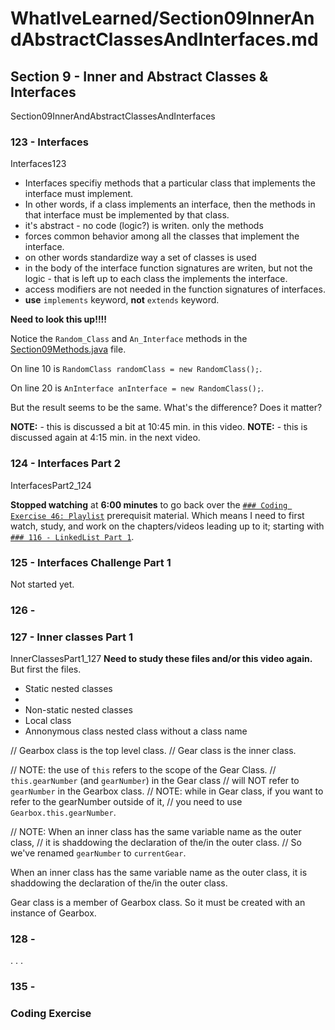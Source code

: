 # WhatIveLearned/Section09InnerAndAbstractClassesAndInterfaces.md

<!-- used this to populate the video titles https://docs.google.com/spreadsheets/d/1T5__se_ChZxoXZvkZaOl9QkjPdeYXxXMbDBR9tFP__k/edit#gid=656806513 -->

## Section 9 - Inner and Abstract Classes & Interfaces
Section09InnerAndAbstractClassesAndInterfaces

### 123 - Interfaces
Interfaces123
* Interfaces specifiy methods that a particular class that implements the interface must implement.
* In other words, if a class implements an interface, then the methods in that interface must be implemented by that class.
* it's abstract - no code (logic?) is writen. only the methods
* forces common behavior among all the classes that implement the interface.
* on other words standardize way a set of classes is used
* in the body of the interface function signatures are writen, but not the logic - that is left up to each class the implements the interface.
* access modifiers are not needed in the function signatures of interfaces.
* **use** `implements` keyword, **not** `extends` keyword.

**Need to look this up!!!!**

Notice the `Random_Class` and `An_Interface` methods in the [Section09Methods.java](https://github.com/JamieBort/LearningDirectory/blob/master/Java/Courses/JavaProgrammingMasterclassForSoftwareDevelopers/CourseFiles/Section09InnerAndAbstractClassesAndInterfaces/Section09Methods.java) file.

On line 10 is `RandomClass randomClass = new RandomClass();`.

On line 20 is `AnInterface anInterface = new RandomClass();`. 

But the result seems to be the same. What's the difference? Does it matter?

**NOTE:** - this is discussed a bit at 10:45 min. in this video.
**NOTE:** - this is discussed again at 4:15 min. in the next video.

### 124 - Interfaces Part 2
InterfacesPart2_124

**Stopped watching** at **6:00 minutes** to go back over the [`### Coding Exercise 46: Playlist`](https://github.com/JamieBort/LearningDirectory/blob/master/Java/Courses/JavaProgrammingMasterclassForSoftwareDevelopers/WhatIveLearned/Section08ArraysJavaInbuiltListsAutoboxingAndUnboxing.md#coding-exercise-46-playlist) prerequisit material.
Which means I need to first watch, study, and  work on the chapters/videos leading up to it; starting with [`### 116 - LinkedList Part 1`](https://github.com/JamieBort/LearningDirectory/blob/master/Java/Courses/JavaProgrammingMasterclassForSoftwareDevelopers/WhatIveLearned/Section08ArraysJavaInbuiltListsAutoboxingAndUnboxing.md#116-linked-lists-part-1).


### 125 - Interfaces Challenge Part 1
Not started yet.

### 126 - 

### 127 - Inner classes Part 1
InnerClassesPart1_127
**Need to study these files and/or this video again.** But first the files.

* Static nested classes
 * 
* Non-static nested classes
* Local class
* Annonymous class nested class without a class name


// Gearbox class is the top level class.
// Gear class is the inner class.

// NOTE: the use of `this` refers to the scope of the Gear Class.
// `this.gearNumber` (and `gearNumber`) in the Gear class 
// will NOT refer to `gearNumber` in the Gearbox class.
// NOTE: while in Gear class, if you want to refer to the gearNumber outside of it,
// you need to use `Gearbox.this.gearNumber`.


// NOTE: When an inner class has the same variable name as the outer class, 
// it is shaddowing the declaration of the/in the outer class.
// So we've renamed `gearNumber` to `currentGear`.

When an inner class has the same variable name as the outer class, it is shaddowing the declaration of the/in the outer class.

Gear class is a member of Gearbox class. So it must be created with an instance of Gearbox.

### 128 - 

.
.
.

### 135 - 

### Coding Exercise